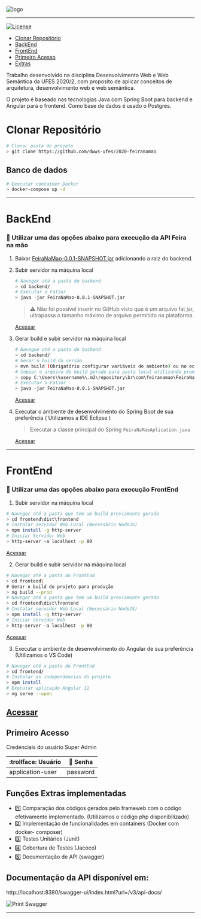![logo](https://i.ibb.co/41jhpNj/68747470733a2f2f692e696d6775722e636f6d2f564f636d4636572e706e67-removebg-preview.png)

*****

[![License](https://img.shields.io/badge/license-MIT-blue.svg)](/LICENSE)

  * <a href="#clonar-repositório">Clonar Repositório</a>
  * <a href="#backend">BackEnd</a>
  * <a href="#frontend">FrontEnd</a>
  * <a href="#primeiro-acesso">Primeiro Acesso</a>
  * <a href="#funções-Extras-implementadas">Extras</a>

Trabalho desenvolvido na disciplina Desenvolvimento Web e Web Semântica da UFES 2020/2, com proposito de aplicar conceitos de arquitetura, desenvolvimento web e web semântica.

O projeto é baseado nas tecnologias Java com Spring Boot para backend e Angular para o frontend. Como base de dados é usado o Postgres.

# Clonar Repositório

```bash
# Clonar pasta do projeto
> git clone https://github.com/dwws-ufes/2020-feiranamao
```

## Banco de dados
```bash
# Executar container Docker
> docker-compose up -d
```
----
# BackEnd 
### :checkered_flag: Utilizar uma das opções abaixo para execução da API Feira na mão
1. Baixar  [FeiraNaMao-0.0.1-SNAPSHOT.jar]( https://drive.google.com/file/d/1UeypFa6dQNBXesuMpKAEj0-IP-n78J97/view?usp=sharing "Google Drive")
adicionando a raiz do backend. 
 
 1. Subir servidor na máquina local 
     ```bash
     # Navegar até a pasta do backend
     > cd backend/
     # Executar o FatJar
     > java -jar FeiraNaMao-0.0.1-SNAPSHOT.jar
     ```
     > :warning: Não foi possível inserir no GitHub visto que é um arquivo fat jar, ultrapassa o tamanho máximo de arquivo permitido na plataforma.
    
    [Acessar](http://localhost:8380/swagger-ui/index.html?configUrl=/v3/api-docs/ "localhost")
    
2.  Gerar build e subir servidor na máquina local
        
     ```bash
     # Navegue até a pasta do backend
     > cd backend/
     # Gerar o build da versão
     > mvn build (Obrigatório configurar variáveis de ambiente) ou no eclipse utilize a opção run as Maven Install 
     # Copiar o arquivo de build gerado para pasta local utilizando prompt de comando (CMD)
     > copy C:\Users\%username%\.m2\repository\br\com\feiranamao\FeiraNaMao\0.0.1-SNAPSHOT\FeiraNaMao-0.0.1-SNAPSHOT.jar FeiraNaMao-0.0.1-SNAPSHOT.jar 
     # Executar o FatJar
     > java -jar FeiraNaMao-0.0.1-SNAPSHOT.jar
     ```
      
    [Acessar](http://localhost:8380/swagger-ui/index.html?configUrl=/v3/api-docs/ "localhost")
    
3. Executar o ambiente de desenvolvimento do Spring Boot de sua preferência ( Utilizamos a IDE Eclipse ) 
     > Executar a classe principal do Spring `FeiraNaMaoAplication.java` 

   
    [Acessar](http://localhost:8380/swagger-ui/index.html?configUrl=/v3/api-docs/ "localhost")
    
----

# FrontEnd
### :checkered_flag: Utilizar uma das opções abaixo para execução FrontEnd


1. Subir servidor na máquina local
```bash
# Navegar até a pasta que tem um build previamente gerado
> cd frontend\dist\frontend
# Instalar servidor Web Local (Necessário NodeJS)
> npm install -g http-server
# Iniciar Servidor Web
> http-server -a localhost -p 80 
```
 [Acessar](http://localhost:"localhost")
 
2. Gerar build e subir servidor na máquina local
```bash
# Navegar até a pasta do FrontEnd
> cd frontend\
# Gerar o build do projeto para produção
> ng build --prod
# Navegar até a pasta que tem um build previamente gerado
> cd frontend\dist\frontend
# Instalar servidor Web Local (Necessário NodeJS)
> npm install -g http-server
# Iniciar Servidor Web
> http-server -a localhost -p 80 
```
 [Acessar](http://localhost:"localhost")

3. Executar o ambiente de desenvolvimento do Angular de sua preferência (Utilizamos o VS Code)
```bash
# Navegar até a pasta do FrontEnd
> cd frontend/
# Instalar as independências do projeto
> npm install
# Executar aplicação Angular 11
> ng serve --open

```
 [Acessar](http://localhost:"localhost")
----
## Primeiro Acesso
Credenciais do usuário Super Admin

| :trollface: Usuário |:key: Senha |
| ------------- | ------------- |
| application-user  | password  |

## Funções Extras implementadas
* :one: Comparação dos códigos gerados pelo frameweb com o código efetivamente implementado. (Utilizamos o código php disponibilizado)
* :two: Implementação de funcionalidades em containers (Docker com docker- composer)
* :three: Testes Unitários    (Junit)  
* :four: Cobertura de Testes (Jacoco)
* :five: Documentação de API (swagger)

## Documentação da API disponível em: 
http://localhost:8380/swagger-ui/index.html?url=/v3/api-docs/

![Print Swagger](https://i.ibb.co/F3wCYG2/feiranamao.png)
**************
